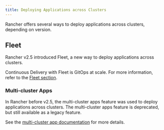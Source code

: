```yaml
---
title: Deploying Applications across Clusters
---
```


<head>
  <link rel="canonical" href="https://ranchermanager.docs.rancher.com/pages-for-subheaders/deploy-apps-across-clusters"/>
</head>

Rancher offers several ways to deploy applications across clusters, depending on version.

## Fleet

Rancher v2.5 introduced Fleet, a new way to deploy applications across clusters.

Continuous Delivery with Fleet is GitOps at scale. For more information, refer to the [Fleet section](../how-to-guides/new-user-guides/deploy-apps-across-clusters/fleet.md).

### Multi-cluster Apps

In Rancher before v2.5, the multi-cluster apps feature was used to deploy applications across clusters. The multi-cluster apps feature is deprecated, but still available as a legacy feature.

See the [multi-cluster app documentation](../how-to-guides/new-user-guides/deploy-apps-across-clusters/multi-cluster-apps.md) for more details.